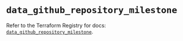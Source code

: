 # `data_github_repository_milestone`

Refer to the Terraform Registry for docs: [`data_github_repository_milestone`](https://registry.terraform.io/providers/integrations/github/6.5.0/docs/data-sources/repository_milestone).
